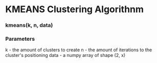 # KMEANS Clustering Algorithnm

### kmeans(k, n, data)

### Parameters 
k - the amount of clusters to create
n - the amount of iterations to the cluster's positioning
data - a numpy array of shape (2, x)


